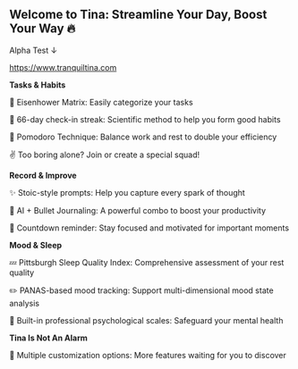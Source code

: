 ## Welcome to Tina: Streamline Your Day, Boost Your Way 🔥

Alpha Test ↓ 

https://www.tranquiltina.com

**Tasks & Habits**

🎯 Eisenhower Matrix: Easily categorize your tasks

💪 66-day check-in streak: Scientific method to help you form good habits

🍅 Pomodoro Technique: Balance work and rest to double your efficiency

✌️ Too boring alone? Join or create a special squad!

**Record & Improve**

✨ Stoic-style prompts: Help you capture every spark of thought

🚀 AI + Bullet Journaling: A powerful combo to boost your productivity

📅 Countdown reminder: Stay focused and motivated for important moments

**Mood & Sleep**

💤 Pittsburgh Sleep Quality Index: Comprehensive assessment of your rest quality

✏️ PANAS-based mood tracking: Support multi-dimensional mood state analysis

🧭 Built-in professional psychological scales: Safeguard your mental health

**Tina Is Not An Alarm**

🎨 Multiple customization options: More features waiting for you to discover
<!--
**phoeniiix1203/phoeniiix1203** is a ✨ _special_ ✨ repository because its `README.md` (this file) appears on your GitHub profile.
## Hi there 👋

I'm currently working and looking to collaborate on:
- 🤔 Utilizing large language models to do financial analysis
- 🔭 EEG / MEG signal processing
- 🌱 AI and Psychology
Here are some ideas to get you started:

- 🔭 I’m currently working on ...
- 🌱 I’m currently learning ...
- 👯 I’m looking to collaborate on ...
- 🤔 I’m looking for help with ...
- 💬 Ask me about ...
- 📫 How to reach me: ...
- 😄 Pronouns: ...
- ⚡ Fun fact: ...
-->
